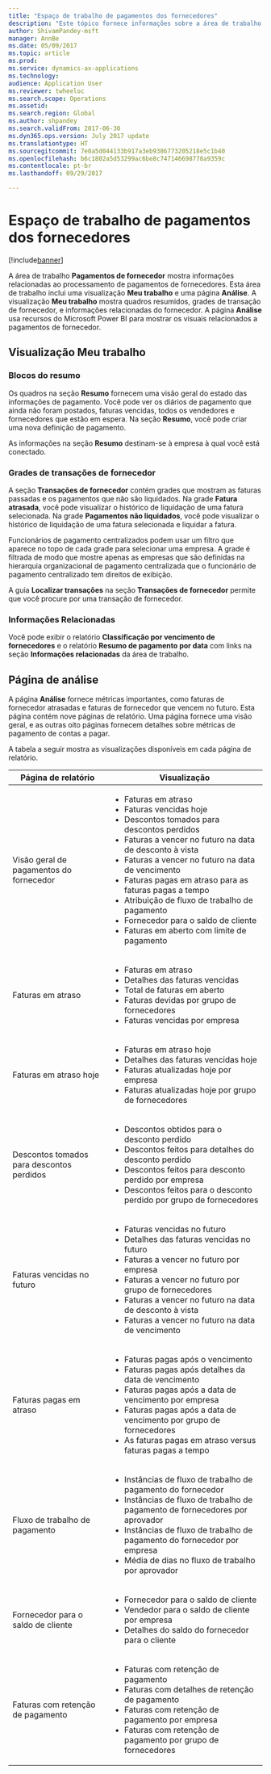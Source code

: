 ```yaml
---
title: "Espaço de trabalho de pagamentos dos fornecedores"
description: "Este tópico fornece informações sobre a área de trabalho móvel de pagamentos de fornecedor. A área de trabalho de pagamentos de fornecedor mostra informações relacionadas ao processamento de pagamentos de fornecedores."
author: ShivamPandey-msft
manager: AnnBe
ms.date: 05/09/2017
ms.topic: article
ms.prod: 
ms.service: dynamics-ax-applications
ms.technology: 
audience: Application User
ms.reviewer: twheeloc
ms.search.scope: Operations
ms.assetid: 
ms.search.region: Global
ms.author: shpandey
ms.search.validFrom: 2017-06-30
ms.dyn365.ops.version: July 2017 update
ms.translationtype: HT
ms.sourcegitcommit: 7e0a5d044133b917a3eb9386773205218e5c1b40
ms.openlocfilehash: b6c1802a5d53299ac6be8c747146698778a9359c
ms.contentlocale: pt-br
ms.lasthandoff: 09/29/2017

---
```


# <a name="vendor-payments-workspace"></a>Espaço de trabalho de pagamentos dos fornecedores

[!include[banner](../includes/banner.md)]

A área de trabalho **Pagamentos de fornecedor** mostra informações relacionadas ao processamento de pagamentos de fornecedores. Esta área de trabalho inclui uma visualização **Meu trabalho** e uma página **Análise**. A visualização **Meu trabalho** mostra quadros resumidos, grades de transação de fornecedor, e informações relacionadas do fornecedor. A página **Análise** usa recursos do Microsoft Power BI para mostrar os visuais relacionados a pagamentos de fornecedor.

## <a name="my-work-view"></a>Visualização Meu trabalho

### <a name="summary-tiles"></a>Blocos do resumo

Os quadros na seção **Resumo** fornecem uma visão geral do estado das informações de pagamento. Você pode ver os diários de pagamento que ainda não foram postados, faturas vencidas, todos os vendedores e fornecedores que estão em espera. Na seção **Resumo**, você pode criar uma nova definição de pagamento.

As informações na seção **Resumo** destinam-se à empresa à qual você está conectado.

### <a name="vendor-transactions-grids"></a>Grades de transações de fornecedor

A seção **Transações de fornecedor** contém grades que mostram as faturas passadas e os pagamentos que não são liquidados. Na grade **Fatura atrasada**, você pode visualizar o histórico de liquidação de uma fatura selecionada. Na grade **Pagamentos não liquidados**, você pode visualizar o histórico de liquidação de uma fatura selecionada e liquidar a fatura.

Funcionários de pagamento centralizados podem usar um filtro que aparece no topo de cada grade para selecionar uma empresa. A grade é filtrada de modo que mostre apenas as empresas que são definidas na hierarquia organizacional de pagamento centralizada que o funcionário de pagamento centralizado tem direitos de exibição.

A guia **Localizar transações** na seção **Transações de fornecedor** permite que você procure por uma transação de fornecedor.

### <a name="related-information"></a>Informações Relacionadas

Você pode exibir o relatório **Classificação por vencimento de fornecedores** e o relatório **Resumo de pagamento por data** com links na seção **Informações relacionadas** da área de trabalho.

## <a name="analytics-page"></a>Página de análise

A página **Análise** fornece métricas importantes, como faturas de fornecedor atrasadas e faturas de fornecedor que vencem no futuro. Esta página contém nove páginas de relatório. Uma página fornece uma visão geral, e as outras oito páginas fornecem detalhes sobre métricas de pagamento de contas a pagar.

A tabela a seguir mostra as visualizações disponíveis em cada página de relatório.

| Página de relatório | Visualização |
|-------------|---------------|
| Visão geral de pagamentos do fornecedor | <ul><li>Faturas em atraso</li><li>Faturas vencidas hoje</li><li>Descontos tomados para descontos perdidos</li><li>Faturas a vencer no futuro na data de desconto à vista</li><li>Faturas a vencer no futuro na data de vencimento</li><li>Faturas pagas em atraso para as faturas pagas a tempo</li><li>Atribuição de fluxo de trabalho de pagamento</li><li>Fornecedor para o saldo de cliente</li><li>Faturas em aberto com limite de pagamento</li></ul> |
| Faturas em atraso | <ul><li>Faturas em atraso</li><li>Detalhes das faturas vencidas</li><li>Total de faturas em aberto</li><li>Faturas devidas por grupo de fornecedores</li><li>Faturas vencidas por empresa</li></ul> |
| Faturas em atraso hoje | <ul><li>Faturas em atraso hoje</li><li>Detalhes das faturas vencidas hoje</li><li>Faturas atualizadas hoje por empresa</li><li>Faturas atualizadas hoje por grupo de fornecedores</li></ul> |
| Descontos tomados para descontos perdidos | <ul><li>Descontos obtidos para o desconto perdido</li><li>Descontos feitos para detalhes do desconto perdido</li><li>Descontos feitos para desconto perdido por empresa</li><li>Descontos feitos para o desconto perdido por grupo de fornecedores</li></ul> |
| Faturas vencidas no futuro | <ul><li>Faturas vencidas no futuro</li><li>Detalhes das faturas vencidas no futuro</li><li>Faturas a vencer no futuro por empresa</li><li>Faturas a vencer no futuro por grupo de fornecedores</li><li>Faturas a vencer no futuro na data de desconto à vista</li><li>Faturas a vencer no futuro na data de vencimento</li></ul> |
| Faturas pagas em atraso | <ul><li>Faturas pagas após o vencimento</li><li>Faturas pagas após detalhes da data de vencimento</li><li>Faturas pagas após a data de vencimento por empresa</li><li>Faturas pagas após a data de vencimento por grupo de fornecedores</li><li>As faturas pagas em atraso versus faturas pagas a tempo</li></ul> |
| Fluxo de trabalho de pagamento | <ul><li>Instâncias de fluxo de trabalho de pagamento do fornecedor</li><li>Instâncias de fluxo de trabalho de pagamento de fornecedores por aprovador</li><li>Instâncias de fluxo de trabalho de pagamento do fornecedor por empresa</li><li>Média de dias no fluxo de trabalho por aprovador</li></ul> |
| Fornecedor para o saldo de cliente | <ul><li>Fornecedor para o saldo de cliente</li><li>Vendedor para o saldo de cliente por empresa</li><li>Detalhes do saldo do fornecedor para o cliente</li></ul> |
| Faturas com retenção de pagamento | <ul><li>Faturas com retenção de pagamento</li><li>Faturas com detalhes de retenção de pagamento</li><li>Faturas com retenção de pagamento por empresa</li><li>Faturas com retenção de pagamento por grupo de fornecedores</li></ul> |

